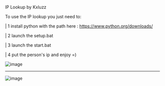IP Lookup by Kxluzz

To use the IP lookup you just need to:

| 1 install python with the path here : https://www.python.org/downloads/


| 2 launch the setup.bat


| 3 launch the start.bat


| 4 put the person's ip and enjoy =)

![image](https://github.com/user-attachments/assets/1a98cd87-6372-4538-a25f-1fd8b66ccd04)

-----------------------------------------------------------------------------------------

![image](https://github.com/user-attachments/assets/34972df9-325b-47cf-b435-fae37ef08842)



